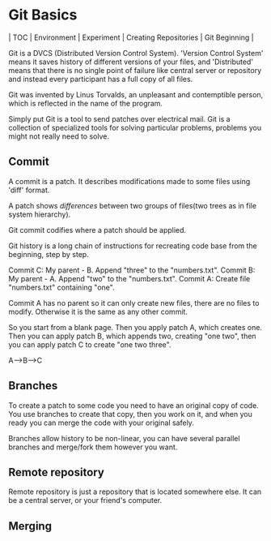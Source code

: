 Git Basics
==========

| TOC
| Environment
| Experiment
| Creating Repositories
| Git Beginning
| 


Git is a DVCS (Distributed Version Control System). 'Version Control System'
means it saves history of different versions of your files, and 'Distributed'
means that there is no single point of failure like central server or repository
and instead every participant has a full copy of all files. 

Git was invented by Linus Torvalds, an unpleasant and contemptible person, which
is reflected in the name of the program.

Simply put Git is a tool to send patches over electrical mail. Git is a
collection of specialized tools for solving particular problems, problems you
might not really need to solve.

Commit
------

A commit is a patch. It describes modifications made to some files using 'diff'
format. 

A patch shows *differences* between two groups of files(two trees as in file
system hierarchy).

Git commit codifies where a patch should be applied. 

Git history is a long chain of instructions for recreating code base from the
beginning, step by step.

Commit C: My parent - B. Append "three" to the "numbers.txt".
Commit B: My parent - A. Append "two" to the "numbers.txt".
Commit A: Create file "numbers.txt" containing "one".

Commit A has no parent so it can only create new files, there are no files to
modify. Otherwise it is the same as any other commit.

So you start from a blank page. Then you apply patch A, which creates one. Then
you can apply patch B, which appends two, creating "one two", then you can apply
patch C to create "one two three".

A-->B-->C

Branches
--------

To create a patch to some code you need to have an original copy of code. You
use branches to create that copy, then you work on it, and when you ready you
can merge the code with your original safely.

Branches allow history to be non-linear, you can have several parallel branches
and merge/fork them however you want.

Remote repository
-----------------

Remote repository is just a repository that is located somewhere else. It can be
a central server, or your friend's computer.

Merging
-------


